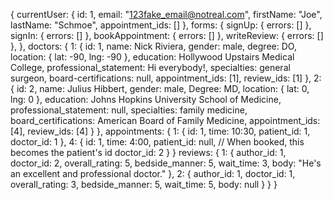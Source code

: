 {
  currentUser: {
    id: 1,
    email: "123fake_email@notreal.com",
    firstName: "Joe",
    lastName: "Schmoe",
    appointment_ids: []
  },
  forms: {
    signUp: { errors: [] },
    signIn: { errors: [] },
    bookAppointment: { errors: [] },
    writeReview: { errors: [] },
  },
  doctors: {
    1: {
      id: 1,
      name: Nick Riviera,
      gender: male,
      degree: DO,
      location: {
                lat: -90,
                lng: -90
              },
      education: Hollywood Upstairs Medical College,
      professional_statement: Hi everybody!,
      specialties: general surgeon,
      board-certifications: null,
      appointment_ids: [1],
      review_ids: [1]
      },
    2: {
      id: 2,
      name: Julius Hibbert,
      gender: male,
      Degree: MD,
      location: {
                lat: 0,
                lng: 0
              },
      education: Johns Hopkins University School of Medicine,
      professional_statement: null,
      specialties: family medicine,
      board_certifications: American Board of Family Medicine,
      appointment_ids: [4],
      review_ids: [4]
      }
  },
  appointments: {
    1: {
      id: 1,
      time: 10:30,
      patient_id: 1,
      doctor_id: 1
    },
    4: {
      id: 1,
      time: 4:00,
      patient_id: null, // When booked, this becomes the patient's id
      doctor_id: 2
    }
  }
  reviews: {
    1: {
      author_id: 1,
      doctor_id: 2,
      overall_rating: 5,
      bedside_manner: 5,
      wait_time: 3,
      body: "He's an excellent and professional doctor."
    },
    2: {
      author_id: 1,
      doctor_id: 1,
      overall_rating: 3,
      bedside_manner: 5,
      wait_time: 5,
      body: null
    }
  }
}
